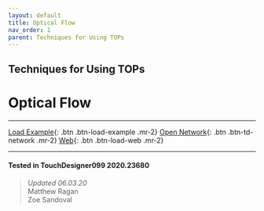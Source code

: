 ```yaml
---
layout: default
title: Optical Flow
nav_order: 1
parent: Techniques for Using TOPs
---
```


## Techniques for Using TOPs
# Optical Flow

*****

[Load Example](?remoteTox=){: .btn .btn-load-example .mr-2}
[Open Network](?openNetwork=True){: .btn .btn-td-network .mr-2}
[Web](?openInBrowser=True){: .btn .btn-load-web .mr-2}

---

#### Tested in TouchDesigner099 2020.23680 
>*Updated 06.03.20*  
Matthew Ragan  
Zoe Sandoval   